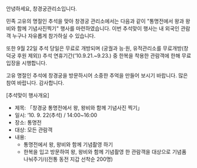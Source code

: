 안녕하세요, 창경궁관리소입니다.

민족 고유의 명절인 추석을 맞아 창경궁 관리소에서는 다음과 같이 "통명전에서 왕과 왕비와 함께 기념사진찍기" 행사를 마련하였습니다. 이번 추석맞이 행사는 내 외국인 관람객 누구나 자유롭게 참가하실 수 있습니다.

또한 9월 22일 추석 당일은 무료로 개방되며 (궁궐과 능·원, 유적관리소를 무료개방(창덕궁 후원 제외)) 추석 연휴기간('10.9.21.~9.23.) 중 한복을 착용한 관람객에 한해 무료입장을 시행합니다.

고유 명절인 추석에 창경궁을 방문하시어 소중한 추억을 만들어 보시기 바랍니다. 많은 참여 바랍니다.
감사합니다.

[추석맞이 행사개요]
- 제목: 「창경궁 통명전에서 왕, 왕비와 함께 기념사진 찍기」
- 일시: ‘10. 9. 22(추석) / 14:00~16:00
- 장소: 통명전
- 대상: 모든 관람객
- 내용:
  - 통명전에서 왕, 왕비와 함께 기념촬영 하기
  - 한복을 입고 방문하여 왕, 왕비와 함께 기념촬영 한 관람객을 대상으로 기념품 나눠주기/((전통 동전 지갑 선착순 200명)